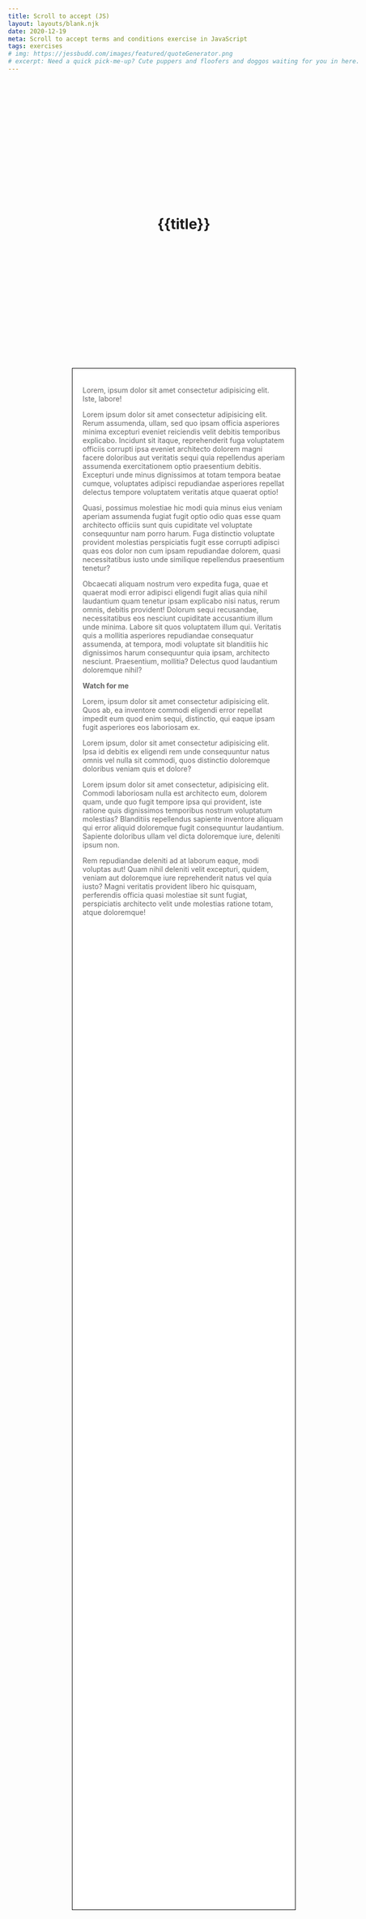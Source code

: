 ```yaml
---
title: Scroll to accept (JS)
layout: layouts/blank.njk
date: 2020-12-19
meta: Scroll to accept terms and conditions exercise in JavaScript
tags: exercises
# img: https://jessbudd.com/images/featured/quoteGenerator.png
# excerpt: Need a quick pick-me-up? Cute puppers and floofers and doggos waiting for you in here.
---
```


<h1>{{title}}</h1>

  <div class="wrapper">
    <div class="terms-and-conditions">
      <p>Lorem, ipsum dolor sit amet consectetur adipisicing elit. Iste, labore!</p>
      <p>Lorem ipsum dolor sit amet consectetur adipisicing elit. Rerum assumenda, ullam, sed quo ipsam officia
        asperiores minima excepturi eveniet reiciendis velit debitis temporibus explicabo. Incidunt sit itaque,
        reprehenderit fuga voluptatem officiis corrupti ipsa eveniet architecto dolorem magni facere doloribus aut
        veritatis sequi quia repellendus aperiam assumenda exercitationem optio praesentium debitis. Excepturi unde
        minus dignissimos at totam tempora beatae cumque, voluptates adipisci repudiandae asperiores repellat delectus
        tempore voluptatem veritatis atque quaerat optio!</p>
        <p> Quasi, possimus molestiae hic modi quia minus eius veniam
        aperiam assumenda fugiat fugit optio odio quas esse quam architecto officiis sunt quis cupiditate vel
        voluptate
        consequuntur nam porro harum. Fuga distinctio voluptate provident molestias perspiciatis fugit esse corrupti
        adipisci quas eos dolor non cum ipsam repudiandae dolorem, quasi necessitatibus iusto unde similique
        repellendus praesentium tenetur? </p>
        <p>Obcaecati aliquam nostrum vero expedita fuga, quae et quaerat modi error
        adipisci eligendi fugit alias quia nihil laudantium quam tenetur ipsam explicabo nisi natus, rerum omnis,
        debitis provident! Dolorum sequi recusandae, necessitatibus eos nesciunt cupiditate accusantium illum unde
        minima. Labore sit quos voluptatem illum qui. Veritatis quis a mollitia asperiores repudiandae consequatur
        assumenda, at tempora, modi voluptate sit blanditiis hic dignissimos harum consequuntur quia ipsam, architecto
        nesciunt. Praesentium, mollitia? Delectus quod laudantium doloremque nihil?</p>
      <p><strong class="watch">Watch for me</strong></p>
      <p>Lorem, ipsum dolor sit amet consectetur adipisicing elit. Quos ab, ea inventore commodi eligendi error
        repellat impedit eum quod enim sequi, distinctio, qui eaque ipsam fugit asperiores eos laboriosam ex.</p>
      <p>Lorem ipsum, dolor sit amet consectetur adipisicing elit. Ipsa id debitis ex eligendi rem unde consequuntur
        natus omnis vel nulla sit commodi, quos distinctio doloremque doloribus veniam quis et dolore?</p>
      <p>Lorem ipsum dolor sit amet consectetur, adipisicing elit. Commodi laboriosam nulla est architecto eum,
        dolorem
        quam, unde quo fugit tempore ipsa qui provident, iste ratione quis dignissimos temporibus nostrum voluptatum
        molestias? Blanditiis repellendus sapiente inventore aliquam qui error aliquid doloremque fugit consequuntur
        laudantium. Sapiente doloribus ullam vel dicta doloremque iure, deleniti ipsum non.</p>
        <p> Rem repudiandae deleniti
        ad
        at laborum eaque, modi voluptas aut! Quam nihil deleniti velit excepturi, quidem, veniam aut doloremque iure
        reprehenderit natus vel quia iusto? Magni veritatis provident libero hic quisquam, perferendis officia quasi
        molestiae sit sunt fugiat, perspiciatis architecto velit unde molestias ratione totam, atque doloremque!</p>
        <br/>
    </div>
    <!--
      autocomplete="off" adresses an issue with firefox
      where the browser will persist dynamic disabled state
      on buttons across page loads. More info here (se 'disabled' under 'Attributes')
      https://developer.mozilla.org/en-US/docs/Web/HTML/Element/button
This may or may not be desired in a real world scenario 🙃
    -->
    <button class="accept" disabled autocomplete="off">Accept</button>

  </div>

<script>

const terms = document.querySelector('.terms-and-conditions');
const watch = document.querySelector('.watch');
const button = document.querySelector('.accept');

function obCallback(payload) {
    if(payload[0].intersectionRatio === 1) {
      button.disabled = false;
      // stop observing
      ob.unobserve(terms.lastElementChild);
    };
}

const ob = new IntersectionObserver(obCallback, {
  root: terms,
  threshold: 1,
});

ob.observe(terms.lastElementChild);

// old way
// function scrollToAccept() {
//     if (!terms) {
//         return;
//     }
//         console.log(e.currentTarget.scrollTop);
//     })
// }


</script>

<style>

body {
    min-height: 100vh;
    display: grid;
    align-items: center;
    justify-items: center;
}
.container {
  text-align: center;
  margin: 2% auto 0;
      display: grid;
    align-items: center;
    justify-items: center;
}
.wrapper {
      width: 400px;
      height: 75vh;
      padding: 20px;
      border: 1px solid black;
      background: white;
      display: grid;
      grid-template-rows: 1fr auto;
      margin-top: 20px;
    }
    h2 {
        color: purple;
        text-align: left;
    }
    button {
      background: #1ac5c3;
      color: white;
      font-size: 1rem;
      padding: 20px;
      border: #1ac5c3;
      transition: all 0.2s;
    }
    button[disabled] {
      opacity: 0.1;
      transform: translateX(-200%) scale(0.5);

    }
    .terms-and-conditions {
      overflow: scroll;
    }
    .terms-and-conditions p {   
        color: #666;
        font-size: .875rem;
        text-align: left;
        margin-bottom: 8px;
    }
    footer {
        width: 100%;
    }

</style>

